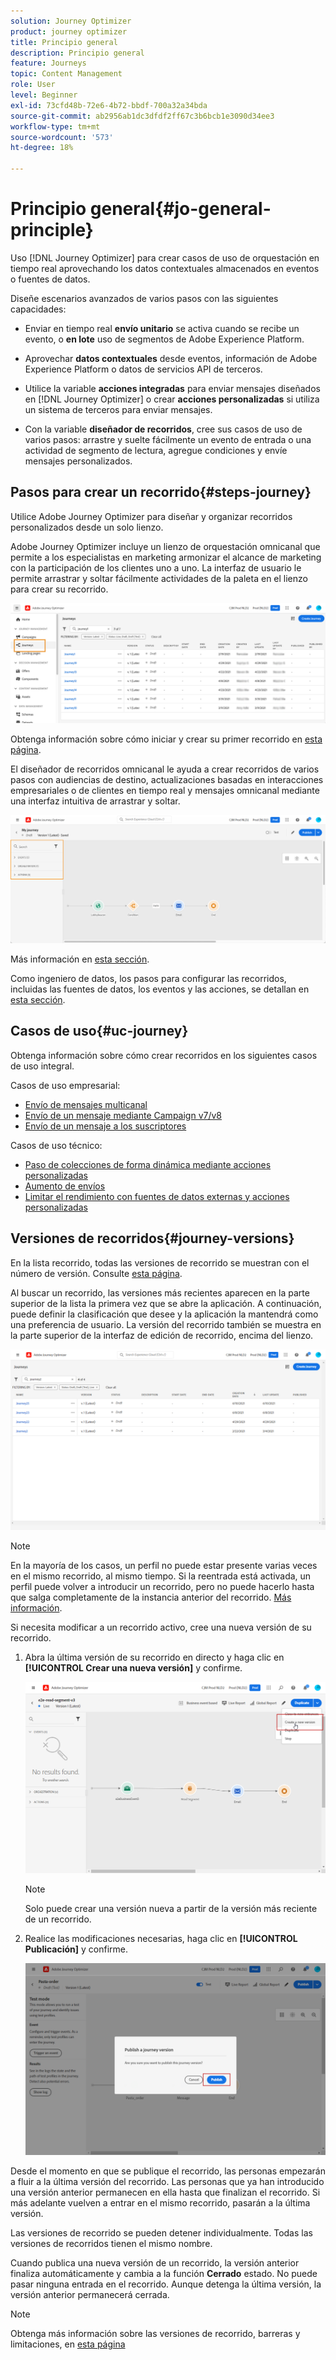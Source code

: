 ```yaml
---
solution: Journey Optimizer
product: journey optimizer
title: Principio general
description: Principio general
feature: Journeys
topic: Content Management
role: User
level: Beginner
exl-id: 73cfd48b-72e6-4b72-bbdf-700a32a34bda
source-git-commit: ab2956ab1dc3dfdf2ff67c3b6bcb1e3090d34ee3
workflow-type: tm+mt
source-wordcount: '573'
ht-degree: 18%

---
```



# Principio general{#jo-general-principle}

Uso [!DNL Journey Optimizer] para crear casos de uso de orquestación en tiempo real aprovechando los datos contextuales almacenados en eventos o fuentes de datos.

Diseñe escenarios avanzados de varios pasos con las siguientes capacidades:

* Enviar en tiempo real **envío unitario** se activa cuando se recibe un evento, o **en lote** uso de segmentos de Adobe Experience Platform.

* Aprovechar **datos contextuales** desde eventos, información de Adobe Experience Platform o datos de servicios API de terceros.

* Utilice la variable **acciones integradas** para enviar mensajes diseñados en [!DNL Journey Optimizer] o crear **acciones personalizadas** si utiliza un sistema de terceros para enviar mensajes.

* Con la variable **diseñador de recorridos**, cree sus casos de uso de varios pasos: arrastre y suelte fácilmente un evento de entrada o una actividad de segmento de lectura, agregue condiciones y envíe mensajes personalizados.

## Pasos para crear un recorrido{#steps-journey}

Utilice Adobe Journey Optimizer para diseñar y organizar recorridos personalizados desde un solo lienzo.

Adobe Journey Optimizer incluye un lienzo de orquestación omnicanal que permite a los especialistas en marketing armonizar el alcance de marketing con la participación de los clientes uno a uno. La interfaz de usuario le permite arrastrar y soltar fácilmente actividades de la paleta en el lienzo para crear su recorrido.

![](assets/interface-journeys.png)

Obtenga información sobre cómo iniciar y crear su primer recorrido en [esta página](journey-gs.md).

El diseñador de recorridos omnicanal le ayuda a crear recorridos de varios pasos con audiencias de destino, actualizaciones basadas en interacciones empresariales o de clientes en tiempo real y mensajes omnicanal mediante una interfaz intuitiva de arrastrar y soltar.

![](assets/journey38.png)

Más información en [esta sección](using-the-journey-designer.md).

Como ingeniero de datos, los pasos para configurar las recorridos, incluidas las fuentes de datos, los eventos y las acciones, se detallan en [esta sección](../configuration/about-data-sources-events-actions.md).


## Casos de uso{#uc-journey}

Obtenga información sobre cómo crear recorridos en los siguientes casos de uso integral.

Casos de uso empresarial:

* [Envío de mensajes multicanal](journeys-uc.md)
* [Envío de un mensaje mediante Campaign v7/v8](campaign-classic-use-case.md)
* [Envío de un mensaje a los suscriptores](message-to-subscribers-uc.md)

Casos de uso técnico:

* [Paso de colecciones de forma dinámica mediante acciones personalizadas](collections.md)
* [Aumento de envíos](ramp-up-deliveries-uc.md)
* [Limitar el rendimiento con fuentes de datos externas y acciones personalizadas](limit-throughput.md)

## Versiones de recorridos{#journey-versions}

En la lista recorrido, todas las versiones de recorrido se muestran con el número de versión. Consulte [esta página](../building-journeys/using-the-journey-designer.md).

Al buscar un recorrido, las versiones más recientes aparecen en la parte superior de la lista la primera vez que se abre la aplicación. A continuación, puede definir la clasificación que desee y la aplicación la mantendrá como una preferencia de usuario. La versión del recorrido también se muestra en la parte superior de la interfaz de edición de recorrido, encima del lienzo.

![](assets/journeyversions1.png)

>[!NOTE]
>
>En la mayoría de los casos, un perfil no puede estar presente varias veces en el mismo recorrido, al mismo tiempo. Si la reentrada está activada, un perfil puede volver a introducir un recorrido, pero no puede hacerlo hasta que salga completamente de la instancia anterior del recorrido. [Más información](end-journey.md).

Si necesita modificar a un recorrido activo, cree una nueva versión de su recorrido.

1. Abra la última versión de su recorrido en directo y haga clic en **[!UICONTROL Crear una nueva versión]** y confirme.

   ![](assets/journeyversions2.png)

   >[!NOTE]
   >
   >Solo puede crear una versión nueva a partir de la versión más reciente de un recorrido.

1. Realice las modificaciones necesarias, haga clic en **[!UICONTROL Publicación]** y confirme.

   ![](assets/journeyversions3.png)

Desde el momento en que se publique el recorrido, las personas empezarán a fluir a la última versión del recorrido. Las personas que ya han introducido una versión anterior permanecen en ella hasta que finalizan el recorrido. Si más adelante vuelven a entrar en el mismo recorrido, pasarán a la última versión.

Las versiones de recorrido se pueden detener individualmente. Todas las versiones de recorridos tienen el mismo nombre.

Cuando publica una nueva versión de un recorrido, la versión anterior finaliza automáticamente y cambia a la función **Cerrado** estado. No puede pasar ninguna entrada en el recorrido. Aunque detenga la última versión, la versión anterior permanecerá cerrada.

>[!NOTE]
>
>Obtenga más información sobre las versiones de recorrido, barreras y limitaciones, en [esta página](../start/guardrails.md#journey-versions-limitations)
